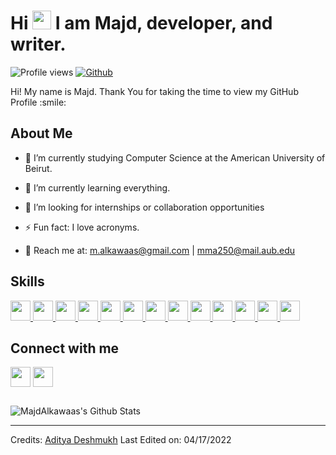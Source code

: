 <!-- <p align="center">
    <img width="200" src="https://avatars.githubusercontent.com/u/73228648?v=4" , style="border-radius: 100px;">
</p> -->

<h1> 
  Hi <img src = "https://raw.githubusercontent.com/MartinHeinz/MartinHeinz/master/wave.gif" width = 30px> I am Majd, developer, and writer. 
</h1>
<p align = 'center'>
</p>


![Profile views](https://visitor-badge.glitch.me/badge?page_id=MajdAlkawaas)
[![Github](https://img.shields.io/github/followers/MajdAlkawaas?label=Follow&style=social)](https://github.com/MajdAlkawaas)

<div size='20px'> Hi! My name is Majd. Thank You for taking the time to view my GitHub Profile :smile: 
</div>


<h2> About Me </h2>
<!-- <img width="55%" align="right" alt="Github" src="https://raw.githubusercontent.com/onimur/.github/master/.resources/git-header.svg" /> -->
<!-- ![Majd's github stats](https://github-readme-stats.vercel.app/api?username=MajdAlkawaas&show_icons=true&hide_border=true)  -->

- 🔭 I’m currently studying Computer Science at the American University of Beirut.

- 🌱 I’m currently learning everything.
  
- 👯 I’m looking for internships or collaboration opportunities
  
- ⚡ Fun fact: I love acronyms.

- 💬 Reach me at: m.alkawaas@gmail.com | mma250@mail.aub.edu

<h2> Skills 
</h2>
<a href= https://github.com/MajdAlkawaas?tab=repositories&q=&type=&language=python&sort= >     <img width ='32px' src ='https://raw.githubusercontent.com/rahulbanerjee26/githubAboutMeGenerator/main/icons/python.svg'> </a>
<a href= https://github.com/MajdAlkawaas?tab=repositories&q=&type=&language=java&sort= >       <img width ='32px' src ='https://raw.githubusercontent.com/rahulbanerjee26/githubAboutMeGenerator/main/icons/java.svg'> </a>
<a href= https://github.com/MajdAlkawaas?tab=repositories&q=&type=&language=scikit&sort= >     <img width ='32px' src ='https://raw.githubusercontent.com/rahulbanerjee26/githubAboutMeGenerator/main/icons/scikit.svg'> </a>
<a href= https://github.com/MajdAlkawaas?tab=repositories&q=&type=&language=cpp&sort= >        <img width ='32px' src ='https://raw.githubusercontent.com/rahulbanerjee26/githubAboutMeGenerator/main/icons/cpp.svg'> </a>
<a href= https://github.com/MajdAlkawaas?tab=repositories&q=&type=&language=django&sort= >     <img width ='32px' src ='https://raw.githubusercontent.com/rahulbanerjee26/githubAboutMeGenerator/main/icons/django.svg'> </a>
<a href= https://github.com/MajdAlkawaas?tab=repositories&q=&type=&language=css&sort= >        <img width ='32px' src ='https://raw.githubusercontent.com/rahulbanerjee26/githubAboutMeGenerator/main/icons/css.svg'> </a>
<a href= https://github.com/MajdAlkawaas?tab=repositories&q=&type=&language=html&sort= >       <img width ='32px' src ='https://raw.githubusercontent.com/rahulbanerjee26/githubAboutMeGenerator/main/icons/html.svg'> </a>
<a href= https://github.com/MajdAlkawaas?tab=repositories&q=&type=&language=sql&sort= >        <img width ='32px' src ='https://raw.githubusercontent.com/rahulbanerjee26/githubAboutMeGenerator/main/icons/mysql.svg'> </a>
<a href= https://github.com/MajdAlkawaas?tab=repositories&q=&type=&language=git&sort= >        <img width ='32px' src ='https://raw.githubusercontent.com/rahulbanerjee26/githubAboutMeGenerator/main/icons/git.svg'> </a>
<a href="#">        <img width ='32px' src ='https://raw.githubusercontent.com/rahulbanerjee26/githubAboutMeGenerator/main/icons/photoshop.svg'> </a>
<a href="#">        <img width ='32px' src ='https://raw.githubusercontent.com/rahulbanerjee26/githubAboutMeGenerator/main/icons/bootstrap.svg'> </a>
<a href="#">        <img width ='32px' src ='https://raw.githubusercontent.com/rahulbanerjee26/githubAboutMeGenerator/main/icons/azure.svg'> </a>
<a href="#">        <img width ='32px' src ='https://raw.githubusercontent.com/rahulbanerjee26/githubAboutMeGenerator/main/icons/arduino.svg'> </a>

<h2> 
  Connect with me 
</h2>
<a href = 'https://www.linkedin.com/in/majdalkawaas'> <img width = '32px' align= 'center' src="https://raw.githubusercontent.com/rahulbanerjee26/githubAboutMeGenerator/main/icons/linked-in-alt.svg"/></a> 
<a href = 'https://www.github.com/MajdAlkawaas'> <img width = '32px' align= 'center' src="https://raw.githubusercontent.com/rahulbanerjee26/githubAboutMeGenerator/main/icons/github.svg"/></a>

<h2> </h2>

<img  align="center" alt="MajdAlkawaas's Github Stats" src="https://github-readme-stats.vercel.app/api?username=MajdAlkawaas&show_icons=true&hide_border=true" />


<br>

-----
Credits: [Aditya Deshmukh](https://github.com/Aditya664)
Last Edited on: 04/17/2022